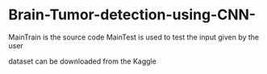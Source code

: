 # Brain-Tumor-detection-using-CNN-

MainTrain is the source code
MainTest is used to test the input given by the user

dataset can be downloaded from the Kaggle
